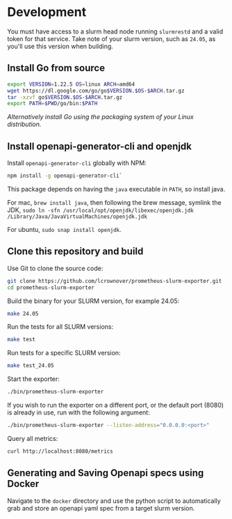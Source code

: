 # Development

You must have access to a slurm head node running `slurmrestd` and a valid token
for that service. Take note of your slurm version, such as `24.05`, as you'll
use this version when building.

## Install Go from source

```bash
export VERSION=1.22.5 OS=linux ARCH=amd64
wget https://dl.google.com/go/go$VERSION.$OS-$ARCH.tar.gz
tar -xzvf go$VERSION.$OS-$ARCH.tar.gz
export PATH=$PWD/go/bin:$PATH
```

_Alternatively install Go using the packaging system of your Linux distribution._

## Install openapi-generator-cli and openjdk

Install `openapi-generator-cli` globally with NPM:

```bash
npm install -g openapi-generator-cli`
```

This package depends on having the `java` executable in `PATH`, so install java.

For mac, `brew install java`, then following the brew message, symlink the JDK,
`sudo ln -sfn /usr/local/opt/openjdk/libexec/openjdk.jdk /Library/Java/JavaVirtualMachines/openjdk.jdk`

For ubuntu, `sudo snap install openjdk`.

## Clone this repository and build

Use Git to clone the source code:

```bash
git clone https://github.com/lcrownover/prometheus-slurm-exporter.git
cd prometheus-slurm-exporter
```

Build the binary for your SLURM version, for example 24.05:

```bash
make 24.05
```

Run the tests for all SLURM versions:

```bash
make test
```

Run tests for a specific SLURM version:

```bash
make test_24.05
```

Start the exporter:

```bash
./bin/prometheus-slurm-exporter
```

If you wish to run the exporter on a different port, or the default port (8080) is already in use, run with the following argument:

```bash
./bin/prometheus-slurm-exporter --listen-address="0.0.0.0:<port>"
```

Query all metrics:

```bash
curl http://localhost:8080/metrics
```

## Generating and Saving Openapi specs using Docker

Navigate to the `docker` directory and use the python script to automatically grab and store an openapi yaml spec
from a target slurm version.

